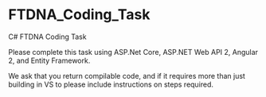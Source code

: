 # FTDNA_Coding_Task
C# FTDNA Coding Task

Please complete this task using ASP.Net Core, ASP.NET Web API 2, Angular 2, and Entity Framework.

We ask that you return compilable code, and if it requires more than just building in VS to please include instructions on steps required.
